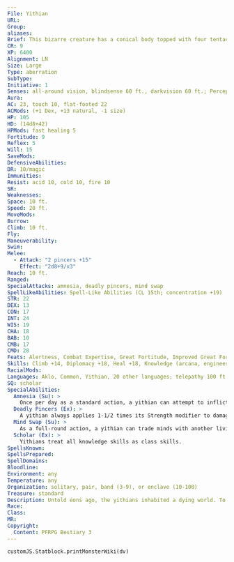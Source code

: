 ```yaml
---
File: Yithian
URL: 
Group: 
aliases: 
Brief: This bizarre creature has a conical body topped with four tentacles tipped with pincers, tubes, and a tentacled, spherical head.
CR: 9
XP: 6400
Alignment: LN
Size: Large
Type: aberration
SubType: 
Initiative: 1
Senses: all-around vision, blindsense 60 ft., darkvision 60 ft.; Perception +25
Aura: 
AC: 23, touch 10, flat-footed 22
ACMods: (+1 Dex, +13 natural, -1 size)
HP: 105
HD: (14d8+42)
HPMods: fast healing 5
Fortitude: 9
Reflex: 5
Will: 15
SaveMods: 
DefensiveAbilities: 
DR: 10/magic
Immunities: 
Resist: acid 10, cold 10, fire 10
SR: 
Weaknesses: 
Space: 10 ft.
Speed: 20 ft.
MoveMods: 
Burrow: 
Climb: 10 ft.
Fly: 
Maneuverability: 
Swim: 
Melee: 
  - Attack: "2 pincers +15"
    Effect: "2d8+9/x3"
Reach: 10 ft.
Ranged: 
SpecialAttacks: amnesia, deadly pincers, mind swap
SpellLikeAbilities: Spell-Like Abilities (CL 15th; concentration +19)   At Will-astral projection (self only), detect thoughts (DC 16), hold monster (DC 19), modify memory (DC 18)
STR: 22
DEX: 13
CON: 17
INT: 24
WIS: 19
CHA: 18
BAB: 10
CMB: 17
CMD: 28
Feats: Alertness, Combat Expertise, Great Fortitude, Improved Great Fortitude, Improved Iron Will, Iron Will, Vital Strike
Skills: Climb +14, Diplomacy +18, Heal +18, Knowledge (arcana, engineering, geography, history) +21, Knowledge (planes) +24, Linguistics +21, Perception +25, Sense Motive +22, Use Magic Device +18
RacialMods: 
Languages: Aklo, Common, Yithian, 20 other languages; telepathy 100 ft.
SQ: scholar
SpecialAbilities:
  Amnesia (Su): >
    Once per day as a standard action, a yithian can attempt to inflict amnesia on a target it is able to communicate telepathically with. A target can resist this  attack with a DC 21 Will save. If the target fails its save, it takes a permanent -4 penalty on Will saving throws and all skill checks, and loses all memories save for those the yithian chooses to leave intact. This effect can be cured by heal or greater restoration. This is a mind-affecting insanity effect. The save DC is Charisma-based.
  Deadly Pincers (Ex): >
    A yithian always applies 1-1/2 times its Strength modifier to damage dealt by its pincer attacks, and deals triple damage on a critical hit. Pincers are primary attacks for yithians.
  Mind Swap (Su): >
    As a full-round action, a yithian can trade minds with another living creature it is able to communicate telepathically with. This functions as magic jar, except the two minds trade bodies. An unwilling target can resist the mind swap with a DC 21 Will save, after which that particular yithian cannot attempt to swap minds with that creature again for 24 hours. The yithian can end the effect of this mind swap at any time and over any distance as a full-round action, instantly returning both minds to the proper bodies-if the yithian wishes, it may attempt to use its amnesia power on the other mind as a free action when it ends the mind swap in this way. This is a mind-affecting effect. The save DC is Charisma-based.
  Scholar (Ex): >
    Yithians treat all knowledge skills as class skills.
SpellsKnown: 
SpellsPrepared: 
SpellDomains: 
Bloodline: 
Environment: any
Temperature: any
Organization: solitary, pair, band (3-9), or enclave (10-100)
Treasure: standard
Description: Untold eons ago, the yithians inhabited a dying world. To escape their doomed planet, they cast their minds through time and space, eventually coming to rest in the strange, alien bodies they possess today. While these strange beings now reside in a distant galaxy, the yithians make use of their ability to astrally project to explore other planets, eager to find new worlds to explore.  When a yithian arrives upon a new world, it often swaps minds with the creatures it encounters there so as to experience that world as if it were a native. Those who spend time in a yithian's body rarely tell of the strange times they have experienced, for yithians guard themselves well, and leave those they use in this manner amnesiacs who remember the truth only as fragmentary nightmares.
Race: 
Class: 
MR: 
Copyright:
  Content: PFRPG Bestiary 3
---
```

```dataviewjs
customJS.Statblock.printMonsterWiki(dv)
```

